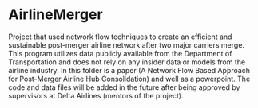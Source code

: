 # AirlineMerger

Project that used network flow techniques to create an efficient and sustainable post-merger airline network after two major carriers merge. This program utilizes data publicly available from the Department of Transportation and does not rely on any insider data or models from the airline industry. In this folder is a paper (A Network Flow Based Approach for Post-Merger Airline Hub Consolidation) and well as a powerpoint. The code and data files will be added in the future after being approved by supervisors at Delta Airlines (mentors of the project).

